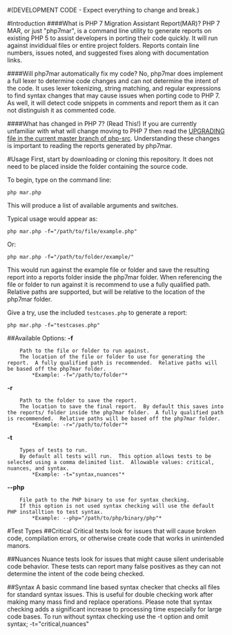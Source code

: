 #(DEVELOPMENT CODE - Expect everything to change and break.)

#Introduction
####What is PHP 7 Migration Assistant Report(MAR)?
PHP 7 MAR, or just "php7mar", is a command line utility to generate reports on existing PHP 5 to assist developers in porting their code quickly.  It will run against invididual files or entire project folders.  Reports contain line numbers, issues noted, and suggested fixes along with documentation links.

####Will php7mar automatically fix my code?
No, php7mar does implement a full lexer to determine code changes and can not determine the intent of the code.  It uses lexer tokenizing, string matching, and regular expressions to find syntax changes that may cause issues when porting code to PHP 7.  As well, it will detect code snippets in comments and report them as it can not distinguish it as commented code.

####What has changed in PHP 7? (Read This!)
If you are currently unfamiliar with what will change moving to PHP 7 then read the [UPGRADING file in the current master branch of php-src](https://github.com/php/php-src/blob/master/UPGRADING).  Understanding these changes is important to reading the reports generated by php7mar.

#Usage
First, start by downloading or cloning this repository.  It does not need to be placed inside the folder containing the source code.

To begin, type on the command line:

	php mar.php

This will produce a list of available arguments and switches.

Typical usage would appear as:

	php mar.php -f="/path/to/file/example.php"

Or:

	php mar.php -f="/path/to/folder/example/"

This would run against the example file or folder and save the resulting report into a reports folder inside the php7mar folder.  When referencing the file or folder to run against it is recommend to use a fully qualified path.  Relative paths are supported, but will be relative to the location of the php7mar folder.

Give a try, use the included `testcases.php` to generate a report:

	php mar.php -f="testcases.php"

##Available Options:
**-f**
```
	Path to the file or folder to run against.
	The location of the file or folder to use for generating the report.  A fully qualified path is recommended.  Relative paths will be based off the php7mar folder.
		*Example: -f="/path/to/folder"*
```

**-r**
```
	Path to the folder to save the report.
	The location to save the final report.  By default this saves into the reports/ folder inside the php7mar folder.  A fully qualified path is recommended.  Relative paths will be based off the php7mar folder.
		*Example: -r="/path/to/folder"*
```

**-t**
```
	Types of tests to run.
	By default all tests will run.  This option allows tests to be selected using a comma delimited list.  Allowable values: critical, nuances, and syntax.
		*Example: -t="syntax,nuances"*
```

**--php**
```
	File path to the PHP binary to use for syntax checking.
	If this option is not used syntax checking will use the default PHP installtion to test syntax.
		*Example: --php="/path/to/php/binary/php"*
```

#Test Types
##Critical
Critical tests look for issues that will cause broken code, compilation errors, or otherwise create code that works in unintended manors.

##Nuances
Nuance tests look for issues that might cause silent underisable code behavior.  These tests can report many false positives as they can not determine the intent of the code being checked.

##Syntax
A basic command line based syntax checker that checks all files for standard syntax issues.  This is useful for double checking work after making many mass find and replace operations.  Please note that syntax checking adds a significant increase to processing time especially for large code bases.  To run without syntax checking use the -t option and omit syntax; -t="critical,nuances"